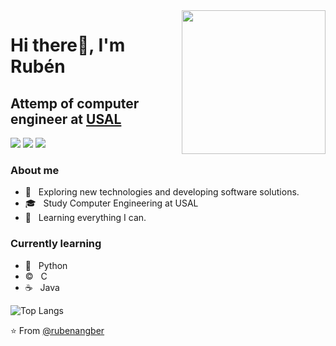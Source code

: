 <img align='right' src="https://media.giphy.com/media/M9gbBd9nbDrOTu1Mqx/giphy.gif" width="230">

# Hi there🙏, I'm Rubén
## Attemp of computer engineer at [USAL](https://usal.es/ "Título opcional del enlace") 

[![](https://img.shields.io/badge/Linkedin-rubenangber-darkblue)](https://www.linkedin.com/in/rub%C3%A9n-angoso-berrocal-0ab468278/)
[![](https://img.shields.io/badge/Gmail-rubenangber%40gmail.com-red)](mailto:rubenangber@gmail.com)
[![](https://img.shields.io/badge/Twitter-rubenangber-blue)](https://twitter.com/RubiGrowl)

### About me
- 🤔 &nbsp; Exploring new technologies and developing software solutions.
- 🎓 &nbsp; Study Computer Engineering at USAL
- 🌱 &nbsp; Learning everything I can.

### Currently learning
- 🐍 &nbsp; Python
- ©️ &nbsp; C
- ☕ &nbsp; Java


![Top Langs](https://github-readme-stats.vercel.app/api/top-langs/?username=rubenangber&show_icons=true)

⭐️ From [@rubenangber](https://github.com/rubenangber)
